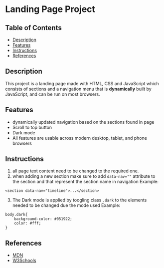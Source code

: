 # Landing Page Project

## Table of Contents

* [Description](#Description)
* [Features](#Features)
* [Instructions](#Instructions)
* [References](#References)

## Description 
This project is a landing page made with HTML, CSS and JavaScript which consists of sections and a navigation menu that is **dynamically** built by JavaScript, and can be run on most browsers.

## Features
* dynamically updated navigation based on the sections found in page
* Scroll to top button
* Dark mode
* All features are usable across modern desktop, tablet, and phone browsers

## Instructions
1. all page text content need to be changed to the required one.
2. when adding a new section make sure to add ` data-nav="" ` attribute to the section and that represent the section name in navigation
Example:
```
<section data-nav="timeline">...</section>
```
3. The Dark mode is applied by toogling class `.dark` to the elements needed to be changed due the mode used 
Example:
```
body.dark{
    background-color: #051922;
    color: #fff;
}
```

## References
* [MDN](https://developer.mozilla.org/en-US/docs/Web/JavaScript)
* [W3Schools](https://www.w3schools.com/)

